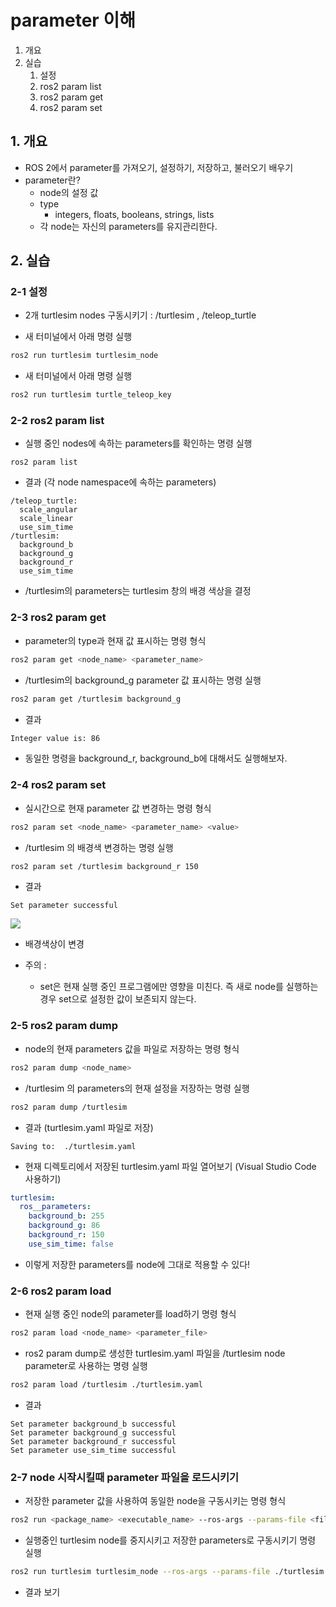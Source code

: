 # parameter 이해
1. 개요
2. 실습
   1. 설정
   2. ros2 param list
   3. ros2 param get
   4. ros2 param set
## 1. 개요
* ROS 2에서 parameter를 가져오기, 설정하기, 저장하고, 불러오기 배우기
* parameter란?
  * node의 설정 값
  * type
    * integers, floats, booleans, strings, lists
  * 각 node는 자신의 parameters를 유지관리한다.

## 2. 실습
### 2-1 설정
* 2개 turtlesim nodes 구동시키기 : /turtlesim ,  /teleop_turtle 

* 새 터미널에서 아래 명령 실행
```bash
ros2 run turtlesim turtlesim_node
```

* 새 터미널에서 아래 명령 실행
```bash
ros2 run turtlesim turtle_teleop_key
```

### 2-2 ros2 param list
* 실행 중인 nodes에 속하는 parameters를 확인하는 명령 실행
```
ros2 param list
```

* 결과 (각 node namespace에 속하는 parameters)
```
/teleop_turtle:
  scale_angular
  scale_linear
  use_sim_time
/turtlesim:
  background_b
  background_g
  background_r
  use_sim_time
```
   * /turtlesim의 parameters는 turtlesim 창의 배경 색상을 결정

### 2-3 ros2 param get
* parameter의 type과 현재 값 표시하는 명령 형식
```bash
ros2 param get <node_name> <parameter_name>
```

* /turtlesim의 background_g parameter 값 표시하는 명령 실행
```bash
ros2 param get /turtlesim background_g
```

* 결과
```bash
Integer value is: 86
```

* 동일한 명령을 background_r, background_b에 대해서도 실행해보자.

### 2-4 ros2 param set
* 실시간으로 현재 parameter 값 변경하는 명령 형식
```bash
ros2 param set <node_name> <parameter_name> <value>
```

* /turtlesim 의 배경색 변경하는 명령 실행
```bash
ros2 param set /turtlesim background_r 150
```

* 결과
```
Set parameter successful
```

![](https://docs.ros.org/en/humble/_images/set.png)
   * 배경색상이 변경

* 주의 :
  * set은 현재 실행 중인 프로그램에만 영향을 미친다. 즉 새로 node를 실행하는 경우 set으로 설정한 값이 보존되지 않는다.

### 2-5 ros2 param dump
* node의 현재 parameters 값을 파일로 저장하는 명령 형식
```bash
ros2 param dump <node_name>
```

* /turtlesim 의 parameters의 현재 설정을 저장하는 명령 실행
```bash
ros2 param dump /turtlesim
```
* 결과 (turtlesim.yaml 파일로 저장)
```
Saving to:  ./turtlesim.yaml
```

* 현재 디렉토리에서 저장된 turtlesim.yaml 파일 열어보기 (Visual Studio Code 사용하기)
```yaml
turtlesim:
  ros__parameters:
    background_b: 255
    background_g: 86
    background_r: 150
    use_sim_time: false
```
* 이렇게 저장한 parameters를 node에 그대로 적용할 수 있다!

### 2-6 ros2 param load
* 현재 실행 중인 node의 parameter를 load하기 명령 형식
```bash
ros2 param load <node_name> <parameter_file>
```

* ros2 param dump로 생성한 turtlesim.yaml 파일을 /turtlesim node parameter로 사용하는 명령 실행
```bash
ros2 param load /turtlesim ./turtlesim.yaml
```

* 결과
```
Set parameter background_b successful
Set parameter background_g successful
Set parameter background_r successful
Set parameter use_sim_time successful
```

### 2-7 node 시작시킬때 parameter 파일을 로드시키기
* 저장한 parameter 값을 사용하여 동일한 node을 구동시키는 명령 형식
```bash
ros2 run <package_name> <executable_name> --ros-args --params-file <file_name>
```

* 실행중인 turtlesim node를 중지시키고 저장한 parameters로 구동시키기 명령 실행
```bash
ros2 run turtlesim turtlesim_node --ros-args --params-file ./turtlesim.yaml
```

* 결과 보기
